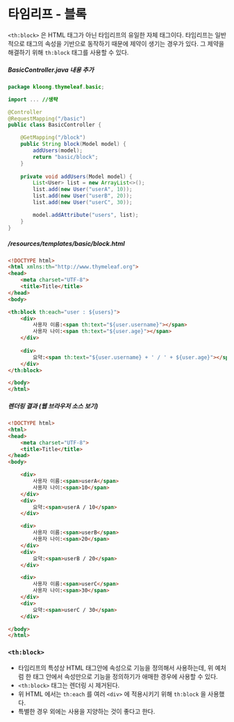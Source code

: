 # 타임리프 - 블록
`<th:block>` 은 HTML 태그가 아닌 타임리프의 유일한 자체 태그이다. 타임리프는 일반적으로 태그의 속성을 기반으로 동작하기 때문에 제약이 생기는 경우가 있다. 그 제약을 해결하기 위해 `th:block` 태그를 사용할 수 있다.

##### BasicController.java 내용 추가
```Java
package kloong.thymeleaf.basic;

import ... //생략

@Controller
@RequestMapping("/basic")
public class BasicController {

    @GetMapping("/block")
    public String block(Model model) {
        addUsers(model);
        return "basic/block";
    }
    
    private void addUsers(Model model) {
        List<User> list = new ArrayList<>();
        list.add(new User("userA", 10));
        list.add(new User("userB", 20));
        list.add(new User("userC", 30));

        model.addAttribute("users", list);
    }
}
```

##### /resources/templates/basic/block.html
```HTML
<!DOCTYPE html>
<html xmlns:th="http://www.thymeleaf.org">
<head>
    <meta charset="UTF-8">
    <title>Title</title>
</head>
<body>

<th:block th:each="user : ${users}">
    <div>
        사용자 이름:<span th:text="${user.username}"></span>
        사용자 나이:<span th:text="${user.age}"></span>
    </div>
    
    <div>
        요약:<span th:text="${user.username} + ' / ' + ${user.age}"></span>
    </div>
</th:block>

</body>
</html>
```

##### 렌더링 결과 (웹 브라우저 소스 보기)
```HTML
<!DOCTYPE html>
<html>
<head>
    <meta charset="UTF-8">
    <title>Title</title>
</head>
<body>

    <div>
        사용자 이름:<span>userA</span>
        사용자 나이:<span>10</span>
    </div>
    <div>
        요약:<span>userA / 10</span>
    </div>

    <div>
        사용자 이름:<span>userB</span>
        사용자 나이:<span>20</span>
    </div>
    <div>
        요약:<span>userB / 20</span>
    </div>

    <div>
        사용자 이름:<span>userC</span>
        사용자 나이:<span>30</span>
    </div>
    <div>
        요약:<span>userC / 30</span>
    </div>

</body>
</html>
```

### `<th:block>`
- 타임리프의 특성상 HTML 태그안에 속성으로 기능을 정의해서 사용하는데, 위 예처럼 한 태그 안에서 속성만으로 기능을 정의하기가 애매한 경우에 사용할 수 있다.
- `<th:block>` 태그는 렌더링 시 제거된다.
- 위 HTML 에서는 `th:each` 를 여러 `<div>` 에 적용시키기 위해 `th:block` 을 사용했다.
- 특별한 경우 외에는 사용을 지양하는 것이 좋다고 한다.
